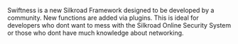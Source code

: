 Swiftness is a new Silkroad Framework designed to be developed by a community.
New functions are added via plugins.
This is ideal for developers who dont want to mess with the Silkroad Online Security System or those who dont have much knowledge about networking.